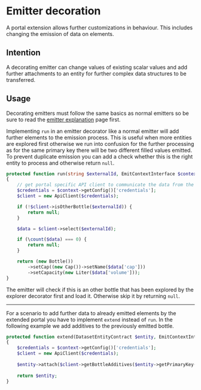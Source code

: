 # Emitter decoration

A portal extension allows further customizations in behaviour.
This includes changing the emission of data on elements.

## Intention

A decorating emitter can change values of existing scalar values and add further attachments to an entity for further complex data structures to be transferred.

## Usage

Decorating emitters must follow the same basics as normal emitters so be sure to read the [emitter explanation](./emitter.md) page first.

Implementing `run` in an emitter decorator like a normal emitter will add further elements to the emission process.
This is useful when more entities are explored first otherwise we run into confusion for the further processing as for the same primary key there will be two different filled values emitted.
To prevent duplicate emission you can add a check whether this is the right entity to process and otherwise return `null`.

```php
protected function run(string $externalId, EmitContextInterface $context): ?DatasetEntityContract
{
    // get portal specific API client to communicate the data from the contexts configuration
    $credentials = $context->getConfig()['credentials'];
    $client = new ApiClient($credentials);

    if (!$client->isOtherBottle($externalId)) {
        return null;
    }

    $data = $client->select($externalId);

    if (\count($data) === 0) {
        return null;
    }

    return (new Bottle())
        ->setCap((new Cap())->setName($data['cap']))
        ->setCapacity(new Liter($data['volume']));
}
```

The emitter will check if this is an other bottle that has been explored by the explorer decorator first and load it.
Otherwise skip it by returning `null`.

---

For a scenario to add further data to already emitted elements by the extended portal you have to implement `extend` instead of `run`.
In the following example we add additives to the previously emitted bottle.

```php
protected function extend(DatasetEntityContract $entity, EmitContextInterface $context): ?DatasetEntityContract
{
    $credentials = $context->getConfig()['credentials'];
    $client = new ApiClient($credentials);
    
    $entity->attach($client->getBottleAdditives($entity->getPrimaryKey()));
    
    return $entity;
}
```
